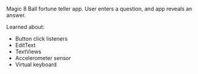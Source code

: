 Magic 8 Ball fortune teller app. User enters a question, and app reveals an answer.

Learned about:
* Button click listeners
* EditText
* TextViews
* Accelerometer sensor
* Virtual keyboard
